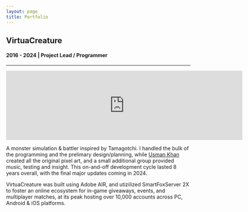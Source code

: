 ```yaml
---
layout: page
title: Portfolio
---
```


## VirtuaCreature
#### 2016 - 2024 | Project Lead / Programmer
-----

<iframe src="https://store.steampowered.com/widget/1394240/" frameborder="0" width="646" height="190"></iframe>

A monster simulation & battler inspired by Tamagotchi. I handled the bulk of the programming and the prelimary design/planning, while [Usman Khan](https://usmankhang.github.io/) created all the original pixel art, and a small additional group provided music, testing and insight. This on-and-off development cycle lasted 8 years overall, with the final major updates coming in 2024.

VirtuaCreature was built using Adobe AIR, and utizilized SmartFoxServer 2X to foster an online ecosystem for in-game giveaways, events, and multiplayer matches, at its peak hosting over 10,000 accounts across PC, Android & iOS platforms.
